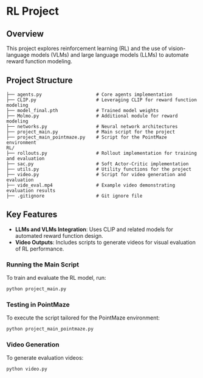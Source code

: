 # RL Project

## Overview
This project explores reinforcement learning (RL) and the use of vision-language models (VLMs) and large language models (LLMs) to automate reward function modeling.

## Project Structure

```
├── agents.py                    # Core agents implementation
├── CLIP.py                      # Leveraging CLIP for reward function modeling
├── model_final.pth              # Trained model weights
├── Molmo.py                     # Additional module for reward modeling
├── networks.py                  # Neural network architectures
├── project_main.py              # Main script for the project
├── project_main_pointmaze.py    # Script for the PointMaze environment
RL/
├── rollouts.py                  # Rollout implementation for training and evaluation
├── sac.py                       # Soft Actor-Critic implementation
├── utils.py                     # Utility functions for the project
├── video.py                     # Script for video generation and evaluation
├── vide_eval.mp4                # Example video demonstrating evaluation results
├── .gitignore                   # Git ignore file
```

## Key Features
- **LLMs and VLMs Integration**: Uses CLIP and related models for automated reward function design.
- **Video Outputs**: Includes scripts to generate videos for visual evaluation of RL performance.


### Running the Main Script
To train and evaluate the RL model, run:
```bash
python project_main.py
```

### Testing in PointMaze
To execute the script tailored for the PointMaze environment:
```bash
python project_main_pointmaze.py
```

### Video Generation
To generate evaluation videos:
```bash
python video.py
```
